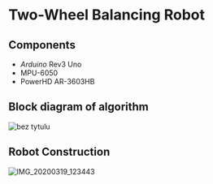 # Two-Wheel Balancing Robot

## Components
- *Arduino* Rev3 Uno
- MPU-6050
- PowerHD AR-3603HB

## Block diagram of algorithm

![bez tytulu](https://user-images.githubusercontent.com/26459413/34083353-a300881a-e36f-11e7-999d-a8280e586fbe.png)

## Robot Construction

![IMG_20200319_123443](https://user-images.githubusercontent.com/26459413/77063998-ec84be00-69de-11ea-85c4-f28c2e1496ab.jpg)


[comment]: < ## Video>

[comment]: < [![IMAGE ALT TEXT HERE](https://img.youtube.com/vi/_afq1DTAJZo/0.jpg)](https://www.youtube.com/watch?v=_afq1DTAJZo)>
